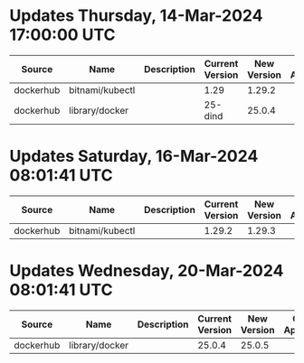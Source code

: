 # Updates Thursday, 14-Mar-2024 17:00:00 UTC
| Source    | Name            | Description | Current Version | New Version | Current AppVersion | New AppVersion | Reference                                     |
| --------- | --------------- | ----------- | --------------- | ----------- | ------------------ | -------------- | --------------------------------------------- |
| dockerhub | bitnami/kubectl |             | 1.29            | 1.29.2      |                    |                | https://hub.docker.com/r/bitnami/kubectl/tags |
| dockerhub | library/docker  |             | 25-dind         | 25.0.4      |                    |                | https://hub.docker.com/r/library/docker/tags  |

# Updates Saturday, 16-Mar-2024 08:01:41 UTC
| Source    | Name            | Description | Current Version | New Version | Current AppVersion | New AppVersion | Reference                                     |
| --------- | --------------- | ----------- | --------------- | ----------- | ------------------ | -------------- | --------------------------------------------- |
| dockerhub | bitnami/kubectl |             | 1.29.2          | 1.29.3      |                    |                | https://hub.docker.com/r/bitnami/kubectl/tags |

# Updates Wednesday, 20-Mar-2024 08:01:41 UTC
| Source    | Name           | Description | Current Version | New Version | Current AppVersion | New AppVersion | Reference                                    |
| --------- | -------------- | ----------- | --------------- | ----------- | ------------------ | -------------- | -------------------------------------------- |
| dockerhub | library/docker |             | 25.0.4          | 25.0.5      |                    |                | https://hub.docker.com/r/library/docker/tags |

